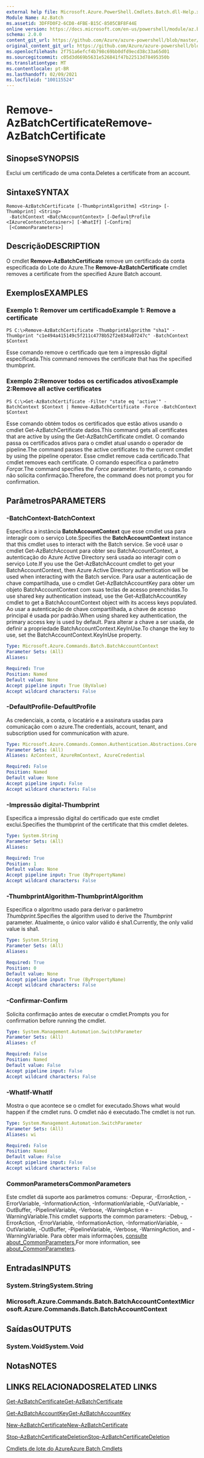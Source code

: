 ```yaml
---
external help file: Microsoft.Azure.PowerShell.Cmdlets.Batch.dll-Help.xml
Module Name: Az.Batch
ms.assetid: 3DFFD0F2-6CD8-4FBE-B15C-8505CBF8F44E
online version: https://docs.microsoft.com/en-us/powershell/module/az.batch/remove-azbatchcertificate
schema: 2.0.0
content_git_url: https://github.com/Azure/azure-powershell/blob/master/src/Batch/Batch/help/Remove-AzBatchCertificate.md
original_content_git_url: https://github.com/Azure/azure-powershell/blob/master/src/Batch/Batch/help/Remove-AzBatchCertificate.md
ms.openlocfilehash: 2f751a6efcf4b798c69bb0dfd9ecd38c33a65d01
ms.sourcegitcommit: c05d3d669b5631e526841f47b22513d78495350b
ms.translationtype: MT
ms.contentlocale: pt-BR
ms.lasthandoff: 02/09/2021
ms.locfileid: "100115524"
---
```

# <span data-ttu-id="96a4a-101">Remove-AzBatchCertificate</span><span class="sxs-lookup"><span data-stu-id="96a4a-101">Remove-AzBatchCertificate</span></span>

## <span data-ttu-id="96a4a-102">Sinopse</span><span class="sxs-lookup"><span data-stu-id="96a4a-102">SYNOPSIS</span></span>
<span data-ttu-id="96a4a-103">Exclui um certificado de uma conta.</span><span class="sxs-lookup"><span data-stu-id="96a4a-103">Deletes a certificate from an account.</span></span>

## <span data-ttu-id="96a4a-104">Sintaxe</span><span class="sxs-lookup"><span data-stu-id="96a4a-104">SYNTAX</span></span>

```
Remove-AzBatchCertificate [-ThumbprintAlgorithm] <String> [-Thumbprint] <String>
 -BatchContext <BatchAccountContext> [-DefaultProfile <IAzureContextContainer>] [-WhatIf] [-Confirm]
 [<CommonParameters>]
```

## <span data-ttu-id="96a4a-105">Descrição</span><span class="sxs-lookup"><span data-stu-id="96a4a-105">DESCRIPTION</span></span>
<span data-ttu-id="96a4a-106">O cmdlet **Remove-AzBatchCertificate** remove um certificado da conta especificada do Lote do Azure.</span><span class="sxs-lookup"><span data-stu-id="96a4a-106">The **Remove-AzBatchCertificate** cmdlet removes a certificate from the specified Azure Batch account.</span></span>

## <span data-ttu-id="96a4a-107">Exemplos</span><span class="sxs-lookup"><span data-stu-id="96a4a-107">EXAMPLES</span></span>

### <span data-ttu-id="96a4a-108">Exemplo 1: Remover um certificado</span><span class="sxs-lookup"><span data-stu-id="96a4a-108">Example 1: Remove a certificate</span></span>
```
PS C:\>Remove-AzBatchCertificate -ThumbprintAlgorithm "sha1" -Thumbprint "c1e494a415149c5f211c4778b52f2e834a07247c" -BatchContext $Context
```

<span data-ttu-id="96a4a-109">Esse comando remove o certificado que tem a impressão digital especificada.</span><span class="sxs-lookup"><span data-stu-id="96a4a-109">This command removes the certificate that has the specified thumbprint.</span></span>

### <span data-ttu-id="96a4a-110">Exemplo 2:Remover todos os certificados ativos</span><span class="sxs-lookup"><span data-stu-id="96a4a-110">Example 2:Remove all active certificates</span></span>
```
PS C:\>Get-AzBatchCertificate -Filter "state eq 'active'" -BatchContext $Context | Remove-AzBatchCertificate -Force -BatchContext $Context
```

<span data-ttu-id="96a4a-111">Esse comando obtém todos os certificados que estão ativos usando o cmdlet Get-AzBatchCertificate dados.</span><span class="sxs-lookup"><span data-stu-id="96a4a-111">This command gets all certificates that are active by using the Get-AzBatchCertificate cmdlet.</span></span>
<span data-ttu-id="96a4a-112">O comando passa os certificados ativos para o cmdlet atual usando o operador de pipeline.</span><span class="sxs-lookup"><span data-stu-id="96a4a-112">The command passes the active certificates to the current cmdlet by using the pipeline operator.</span></span>
<span data-ttu-id="96a4a-113">Esse cmdlet remove cada certificado.</span><span class="sxs-lookup"><span data-stu-id="96a4a-113">That cmdlet removes each certificate.</span></span>
<span data-ttu-id="96a4a-114">O comando especifica o parâmetro *Forçar.*</span><span class="sxs-lookup"><span data-stu-id="96a4a-114">The command specifies the *Force* parameter.</span></span>
<span data-ttu-id="96a4a-115">Portanto, o comando não solicita confirmação.</span><span class="sxs-lookup"><span data-stu-id="96a4a-115">Therefore, the command does not prompt you for confirmation.</span></span>

## <span data-ttu-id="96a4a-116">Parâmetros</span><span class="sxs-lookup"><span data-stu-id="96a4a-116">PARAMETERS</span></span>

### <span data-ttu-id="96a4a-117">-BatchContext</span><span class="sxs-lookup"><span data-stu-id="96a4a-117">-BatchContext</span></span>
<span data-ttu-id="96a4a-118">Especifica a instância **BatchAccountContext** que esse cmdlet usa para interagir com o serviço Lote.</span><span class="sxs-lookup"><span data-stu-id="96a4a-118">Specifies the **BatchAccountContext** instance that this cmdlet uses to interact with the Batch service.</span></span>
<span data-ttu-id="96a4a-119">Se você usar o cmdlet Get-AzBatchAccount para obter seu BatchAccountContext, a autenticação do Azure Active Directory será usada ao interagir com o serviço Lote.</span><span class="sxs-lookup"><span data-stu-id="96a4a-119">If you use the Get-AzBatchAccount cmdlet to get your BatchAccountContext, then Azure Active Directory authentication will be used when interacting with the Batch service.</span></span> <span data-ttu-id="96a4a-120">Para usar a autenticação de chave compartilhada, use o cmdlet Get-AzBatchAccountKey para obter um objeto BatchAccountContext com suas teclas de acesso preenchidas.</span><span class="sxs-lookup"><span data-stu-id="96a4a-120">To use shared key authentication instead, use the Get-AzBatchAccountKey cmdlet to get a BatchAccountContext object with its access keys populated.</span></span> <span data-ttu-id="96a4a-121">Ao usar a autenticação de chave compartilhada, a chave de acesso principal é usada por padrão.</span><span class="sxs-lookup"><span data-stu-id="96a4a-121">When using shared key authentication, the primary access key is used by default.</span></span> <span data-ttu-id="96a4a-122">Para alterar a chave a ser usada, de definir a propriedade BatchAccountContext.KeyInUse.</span><span class="sxs-lookup"><span data-stu-id="96a4a-122">To change the key to use, set the BatchAccountContext.KeyInUse property.</span></span>

```yaml
Type: Microsoft.Azure.Commands.Batch.BatchAccountContext
Parameter Sets: (All)
Aliases:

Required: True
Position: Named
Default value: None
Accept pipeline input: True (ByValue)
Accept wildcard characters: False
```

### <span data-ttu-id="96a4a-123">-DefaultProfile</span><span class="sxs-lookup"><span data-stu-id="96a4a-123">-DefaultProfile</span></span>
<span data-ttu-id="96a4a-124">As credenciais, a conta, o locatário e a assinatura usadas para comunicação com o azure.</span><span class="sxs-lookup"><span data-stu-id="96a4a-124">The credentials, account, tenant, and subscription used for communication with azure.</span></span>

```yaml
Type: Microsoft.Azure.Commands.Common.Authentication.Abstractions.Core.IAzureContextContainer
Parameter Sets: (All)
Aliases: AzContext, AzureRmContext, AzureCredential

Required: False
Position: Named
Default value: None
Accept pipeline input: False
Accept wildcard characters: False
```

### <span data-ttu-id="96a4a-125">-Impressão digital</span><span class="sxs-lookup"><span data-stu-id="96a4a-125">-Thumbprint</span></span>
<span data-ttu-id="96a4a-126">Especifica a impressão digital do certificado que este cmdlet exclui.</span><span class="sxs-lookup"><span data-stu-id="96a4a-126">Specifies the thumbprint of the certificate that this cmdlet deletes.</span></span>

```yaml
Type: System.String
Parameter Sets: (All)
Aliases:

Required: True
Position: 1
Default value: None
Accept pipeline input: True (ByPropertyName)
Accept wildcard characters: False
```

### <span data-ttu-id="96a4a-127">-ThumbprintAlgorithm</span><span class="sxs-lookup"><span data-stu-id="96a4a-127">-ThumbprintAlgorithm</span></span>
<span data-ttu-id="96a4a-128">Especifica o algoritmo usado para derivar o parâmetro *Thumbprint.*</span><span class="sxs-lookup"><span data-stu-id="96a4a-128">Specifies the algorithm used to derive the *Thumbprint* parameter.</span></span>
<span data-ttu-id="96a4a-129">Atualmente, o único valor válido é sha1.</span><span class="sxs-lookup"><span data-stu-id="96a4a-129">Currently, the only valid value is sha1.</span></span>

```yaml
Type: System.String
Parameter Sets: (All)
Aliases:

Required: True
Position: 0
Default value: None
Accept pipeline input: True (ByPropertyName)
Accept wildcard characters: False
```

### <span data-ttu-id="96a4a-130">-Confirmar</span><span class="sxs-lookup"><span data-stu-id="96a4a-130">-Confirm</span></span>
<span data-ttu-id="96a4a-131">Solicita confirmação antes de executar o cmdlet.</span><span class="sxs-lookup"><span data-stu-id="96a4a-131">Prompts you for confirmation before running the cmdlet.</span></span>

```yaml
Type: System.Management.Automation.SwitchParameter
Parameter Sets: (All)
Aliases: cf

Required: False
Position: Named
Default value: False
Accept pipeline input: False
Accept wildcard characters: False
```

### <span data-ttu-id="96a4a-132">-WhatIf</span><span class="sxs-lookup"><span data-stu-id="96a4a-132">-WhatIf</span></span>
<span data-ttu-id="96a4a-133">Mostra o que acontece se o cmdlet for executado.</span><span class="sxs-lookup"><span data-stu-id="96a4a-133">Shows what would happen if the cmdlet runs.</span></span>
<span data-ttu-id="96a4a-134">O cmdlet não é executado.</span><span class="sxs-lookup"><span data-stu-id="96a4a-134">The cmdlet is not run.</span></span>

```yaml
Type: System.Management.Automation.SwitchParameter
Parameter Sets: (All)
Aliases: wi

Required: False
Position: Named
Default value: False
Accept pipeline input: False
Accept wildcard characters: False
```

### <span data-ttu-id="96a4a-135">CommonParameters</span><span class="sxs-lookup"><span data-stu-id="96a4a-135">CommonParameters</span></span>
<span data-ttu-id="96a4a-136">Este cmdlet dá suporte aos parâmetros comuns: -Depurar, -ErrorAction, -ErrorVariable, -InformationAction, -InformationVariable, -OutVariable, -OutBuffer, -PipelineVariable, -Verbose, -WarningAction e -WarningVariable.</span><span class="sxs-lookup"><span data-stu-id="96a4a-136">This cmdlet supports the common parameters: -Debug, -ErrorAction, -ErrorVariable, -InformationAction, -InformationVariable, -OutVariable, -OutBuffer, -PipelineVariable, -Verbose, -WarningAction, and -WarningVariable.</span></span> <span data-ttu-id="96a4a-137">Para obter mais informações, [consulte about_CommonParameters.](http://go.microsoft.com/fwlink/?LinkID=113216)</span><span class="sxs-lookup"><span data-stu-id="96a4a-137">For more information, see [about_CommonParameters](http://go.microsoft.com/fwlink/?LinkID=113216).</span></span>

## <span data-ttu-id="96a4a-138">Entradas</span><span class="sxs-lookup"><span data-stu-id="96a4a-138">INPUTS</span></span>

### <span data-ttu-id="96a4a-139">System.String</span><span class="sxs-lookup"><span data-stu-id="96a4a-139">System.String</span></span>

### <span data-ttu-id="96a4a-140">Microsoft.Azure.Commands.Batch.BatchAccountContext</span><span class="sxs-lookup"><span data-stu-id="96a4a-140">Microsoft.Azure.Commands.Batch.BatchAccountContext</span></span>

## <span data-ttu-id="96a4a-141">Saídas</span><span class="sxs-lookup"><span data-stu-id="96a4a-141">OUTPUTS</span></span>

### <span data-ttu-id="96a4a-142">System.Void</span><span class="sxs-lookup"><span data-stu-id="96a4a-142">System.Void</span></span>

## <span data-ttu-id="96a4a-143">Notas</span><span class="sxs-lookup"><span data-stu-id="96a4a-143">NOTES</span></span>

## <span data-ttu-id="96a4a-144">LINKS RELACIONADOS</span><span class="sxs-lookup"><span data-stu-id="96a4a-144">RELATED LINKS</span></span>

[<span data-ttu-id="96a4a-145">Get-AzBatchCertificate</span><span class="sxs-lookup"><span data-stu-id="96a4a-145">Get-AzBatchCertificate</span></span>](./Get-AzBatchCertificate.md)

[<span data-ttu-id="96a4a-146">Get-AzBatchAccountKey</span><span class="sxs-lookup"><span data-stu-id="96a4a-146">Get-AzBatchAccountKey</span></span>](./Get-AzBatchAccountKey.md)

[<span data-ttu-id="96a4a-147">New-AzBatchCertificate</span><span class="sxs-lookup"><span data-stu-id="96a4a-147">New-AzBatchCertificate</span></span>](./New-AzBatchCertificate.md)

[<span data-ttu-id="96a4a-148">Stop-AzBatchCertificateDeletion</span><span class="sxs-lookup"><span data-stu-id="96a4a-148">Stop-AzBatchCertificateDeletion</span></span>](./Stop-AzBatchCertificateDeletion.md)

[<span data-ttu-id="96a4a-149">Cmdlets de lote do Azure</span><span class="sxs-lookup"><span data-stu-id="96a4a-149">Azure Batch Cmdlets</span></span>](/powershell/module/Az.Batch/)
